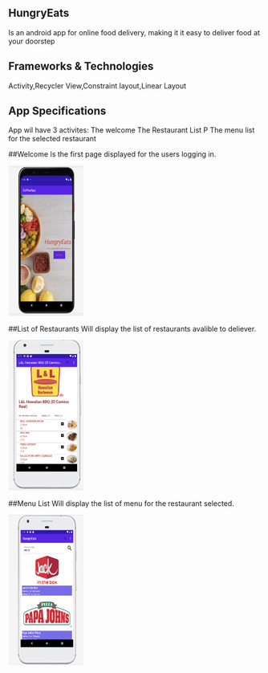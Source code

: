 ## HungryEats
Is an android app for online food delivery, making it it easy to deliver food at your doorstep

## Frameworks & Technologies
Activity,Recycler View,Constraint layout,Linear Layout



## App Specifications

App wil have 3 activites:
The welcome
The Restaurant List P
The menu list for the selected restaurant

##Welcome
Is the first page displayed for the users logging in.
<div>
<img src='screenshots/welcome.png' width = 150 height = 300>&nbsp; &nbsp;
</div>


##List of Restaurants
Will display the list of restaurants avalible to deliever. 
<div>
<img src='screenshots/restaurant.png' width = 150 height = 300>&nbsp; &nbsp;
</div>


##Menu List
Will display the list of menu for the restaurant selected.

<div>
<img src='screenshots/menu.png' width = 150 height = 300>&nbsp; &nbsp;
</div>

